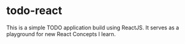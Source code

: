 # todo-react
This is a simple TODO application build using ReactJS. It serves as a playground for new React Concepts I learn.
